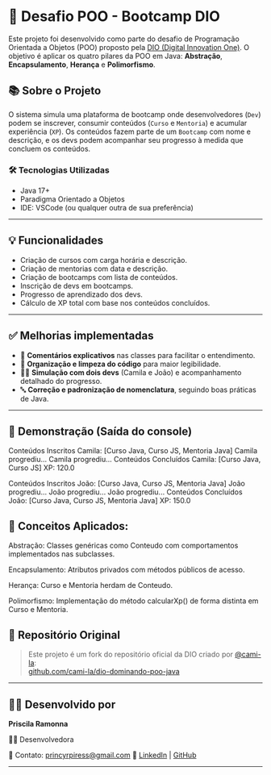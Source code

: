 # 🚀 Desafio POO - Bootcamp DIO

Este projeto foi desenvolvido como parte do desafio de Programação Orientada a Objetos (POO) proposto pela [DIO (Digital Innovation One)](https://www.dio.me). O objetivo é aplicar os quatro pilares da POO em Java: **Abstração**, **Encapsulamento**, **Herança** e **Polimorfismo**.

## 📚 Sobre o Projeto

O sistema simula uma plataforma de bootcamp onde desenvolvedores (`Dev`) podem se inscrever, consumir conteúdos (`Curso` e `Mentoria`) e acumular experiência (`XP`). Os conteúdos fazem parte de um `Bootcamp` com nome e descrição, e os devs podem acompanhar seu progresso à medida que concluem os conteúdos.

### 🛠️ Tecnologias Utilizadas

- Java 17+
- Paradigma Orientado a Objetos
- IDE: VSCode (ou qualquer outra de sua preferência)

---

## 💡 Funcionalidades

- Criação de cursos com carga horária e descrição.
- Criação de mentorias com data e descrição.
- Criação de bootcamps com lista de conteúdos.
- Inscrição de devs em bootcamps.
- Progresso de aprendizado dos devs.
- Cálculo de XP total com base nos conteúdos concluídos.

---

## ✅ Melhorias implementadas

- 📌 **Comentários explicativos** nas classes para facilitar o entendimento.
- 🧹 **Organização e limpeza do código** para maior legibilidade.
- 👩‍💻 **Simulação com dois devs** (Camila e João) e acompanhamento detalhado do progresso.
- 🔤 **Correção e padronização de nomenclatura**, seguindo boas práticas de Java.

---

## 📸 Demonstração (Saída do console)

Conteúdos Inscritos Camila: [Curso Java, Curso JS, Mentoria Java]
Camila progrediu...
Camila progrediu...
Conteúdos Concluídos Camila: [Curso Java, Curso JS]
XP: 120.0

Conteúdos Inscritos João: [Curso Java, Curso JS, Mentoria Java]
João progrediu...
João progrediu...
João progrediu...
Conteúdos Concluídos João: [Curso Java, Curso JS, Mentoria Java]
XP: 150.0


## 🧠 Conceitos Aplicados:

Abstração: Classes genéricas como Conteudo com comportamentos implementados nas subclasses.

Encapsulamento: Atributos privados com métodos públicos de acesso.

Herança: Curso e Mentoria herdam de Conteudo.

Polimorfismo: Implementação do método calcularXp() de forma distinta em Curso e Mentoria.

## 🔗 Repositório Original

> Este projeto é um fork do repositório oficial da DIO criado por [@cami-la](https://github.com/cami-la):  
> [github.com/cami-la/dio-dominando-poo-java](https://github.com/cami-la/dio-dominando-poo-java)

---

## 🙋‍♀️ Desenvolvido por

**Priscila Ramonna**  

👩‍💻 Desenvolvedora 

📧 Contato: princyrpiress@gmail.com 
🔗 [LinkedIn](https://www.linkedin.com/in/priscila-pires-171617128)  | [GitHub](https://github.com/Princyrr)

---
